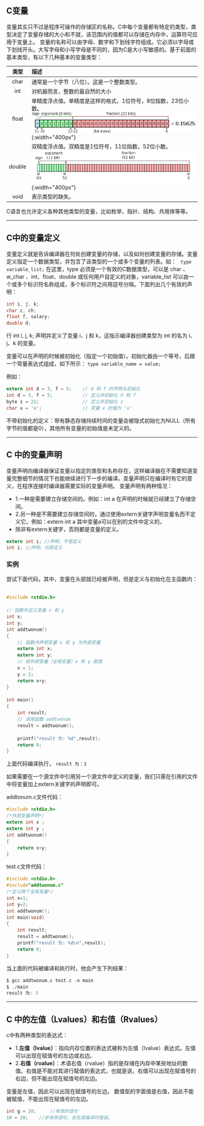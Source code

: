 ## C变量
变量其实只不过是程序可操作的存储区的名称。C中每个变量都有特定的类型，类型决定了变量存储的大小和不就，该范围内的值都可以存储在内存中，运算符可应用于变量上。
变量的名称可以由字母、数字和下划线字符组成。它必须以字母或下划线开头。大写字母和小写字母是不同的，因为C是大小写敏感的。基于前面的基本类型，有以下几种基本的变量类型：

|类型|描述|
|:----:|:----|
|char|通常是一个字节（八位）。这是一个整数类型。|
|int|对机器而言，整数的最自然的大小|
|float|单精度浮点值。单精度是这样的格式，1位符号，8位指数，23位小数。<br> ![float](./float.png){:width="400px"}|
|double|双精度浮点值。双精度是1位符号，11位指数，52位小数。<br> ![double](./double.png){:width="400px"}|
|void|表示类型的缺失。|

C语言也允许定义各种其他类型的变量，比如枚举、指针、结构、共用体等等。

---

## C中的变量定义
变量定义就是告诉编译器在何处创建变量的存储，以及如何创建变量的存储。变量定义指定一个数据类型，并包含了该类型的一个或多个变量的列表。如：
` type variable_list;`
在这里，type 必须是一个有效的C数据类型，可以是 char 、w_char 、int、float、double 或任何用户自定义的对象，variable_list 可以由一个或多个标识符名称组成，多个标识符之间用逗号分隔。下面列出几个有效的声明：

```c
int i, j, k;
char c, ch;
float f, salary;
double d;
```

行 int i, j, k; 声明并定义了变量 i、j 和 k，这指示编译器创建类型为 int 的名为 i、j、k 的变量。

变量可以在声明的时候被初始化（指定一个初始值）。初始化器由一个等号，后跟一个常量表达式组成，如下所示：
`type variable_name = value;`

例如：

```c
extern int d = 3, f = 5;    // d 和 f 的声明与初始化
int d = 3, f = 5;           // 定义并初始化 d 和 f
byte z = 22;                // 定义并初始化 z
char x = 'x';               // 变量 x 的值为 'x'
```

不带初始化的定义：带有静态存储持续时间的变量会被隐式初始化为NULL（所有字节的值都是0），其他所有变量的初始值是未定义的。

---

## C 中的变量声明
变量声明向编译器保证变量以指定的类型和名称存在，这样编译器在不需要知道变量完整细节的情况下也能继续进行下一步的编译。变量声明只在编译时有它的意义，在程序连接时编译器需要实际的变量声明。
变量声明有两种情况：
- 1.一种是需要建立存储空间的。例如：int a 在声明的时候就已经建立了存储空间。
- 2.另一种是不需要建立存储空间的，通过使用extern关键字声明变量名而不定义它。例如：extern int a 其中变量a可以在别的文件中定义的。
- 除非有extern关键字，否则都是变量的定义。
```c
extern int i; //声明，不是定义
int i; //声明，也是定义
```

### 实例
尝试下面代码，其中，变量在头部就已经被声明，但是定义与初始化在主函数内：

```c

#include <stdio.h>
 
// 函数外定义变量 x 和 y
int x;
int y;
int addtwonum()
{
    // 函数内声明变量 x 和 y 为外部变量
    extern int x;
    extern int y;
    // 给外部变量（全局变量）x 和 y 赋值
    x = 1;
    y = 2;
    return x+y;
}
 
int main()
{
    int result;
    // 调用函数 addtwonum
    result = addtwonum();
    
    printf("result 为: %d",result);
    return 0;
}

```

上面代码编译执行，
`result 为：3`

如果需要在一个源文件中引用另一个源文件中定义的变量，我们只需在引用的文件中将变量加上extern关键字的声明即可。

addtonum.c文件代码：

```c
#include <stdio.h>
/*外部变量声明*/
extern int x ;
extern int y ;
int addtwonum()
{
    return x+y;
}
```

test.c文件代码：

```c
#include <stdio.h>
#include"addtwonum.c"  
/*定义两个全局变量*/
int x=1;
int y=2;
int addtwonum();
int main(void)
{
    int result;
    result = addtwonum();
    printf("result 为: %d\n",result);
    return 0;
}
```

当上面的代码被编译和执行时，他会产生下列结果：

```c
$ gcc addtwonum.c test.c -o main
$ ./main
result 为: 3
```

---

## C 中的左值（Lvalues）和右值（Rvalues）
c中有两种类型的表达式：
- 1.**左值（lvalue）**：指向内存位置的表达式被称为左值（lvalue）表达式。左值可以出现在赋值号的左边或右边。
- 2.**右值（rvalue）**：术语右值（rvalue）指的是存储在内存中某些地址的数值。右值是不能对其进行赋值的表达式，也就是说，右值可以出现在赋值号的右边，但不能出现在赋值号的左边。

变量是左值，因此可以出现在赋值号的左边。
数值型的字面值是右值，因此不能被赋值，不能出现在赋值号的左边。

```c
int g = 20; 	//有效的语句
10 = 20;	//非有效语句，会生成编译时错误。
```




































